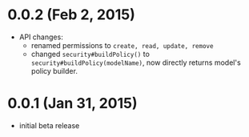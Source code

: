 # 0.0.2 (Feb 2, 2015)
- API changes:
    - renamed permissions to ```create, read, update, remove```
    - changed ```security#buildPolicy()``` to ```security#buildPolicy(modelName)```,
      now directly returns model's policy builder.

# 0.0.1 (Jan 31, 2015)
- initial beta release
